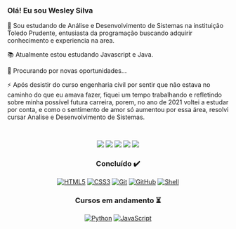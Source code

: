 ### Olá! Eu sou Wesley Silva 
<p align="left">
  👋 Sou estudando de Análise e Desenvolvimento de Sistemas na instituição Toledo Prudente, entusiasta da programação buscando adquirir conhecimento e experiencia na area.
</p>
<p align="left">
  📚 Atualmente estou estudando Javascript e Java.
</p>
<p align="left">
  🔎 Procurando por novas oportunidades...
</p>
<p align="left">
  ⚡ Após desistir do curso engenharia civil por sentir que não estava no caminho do que eu amava fazer, fiquei um tempo trabalhando e refletindo sobre minha possível futura carreira, porem, no ano de 2021 voltei a estudar por conta, e como o sentimento de amor só aumentou por essa área, resolvi cursar Analise e Desenvolvimento de Sistemas.
</p>
<br/>

<div align="center"> 
  
  <a href="https://www.instagram.com/wesleyallansilva" target="_blank"><img src="https://img.shields.io/badge/-Instagram-%23E4405F?style=for-the-badge&logo=instagram&logoColor=white" target="_blank"></a>
 <a href="https://discord.gg/hQN2k8N6jf" target="_blank"><img src="https://img.shields.io/badge/Discord-7289DA?style=for-the-badge&logo=discord&logoColor=white" target="_blank"></a> 
  <a href="https://facebook.com/wesley.allansilva" target="_blank"><img src="https://img.shields.io/badge/Facebook-1877F2?style=for-the-badge&logo=facebook&logoColor=white" target="_blank"></a>
  <a href = "mailto:wesley.allansilva@gmail.com"><img src="https://img.shields.io/badge/-Email-%23333?style=for-the-badge&logo=gmail&logoColor=white" target="_blank"></a>
  <a href="https://www.linkedin.com/in/wesley-silva-229724208/" target="_blank"><img src="https://img.shields.io/badge/-LinkedIn-%230077B5?style=for-the-badge&logo=linkedin&logoColor=white" target="_blank"></a>
 
<h3 align="center">  
  Concluído ✔️
</h3>
  
<div align="center">
  
  <a href="https://alunos.b7web.com.br/media/certificates/certificado_3830308.jpg" target="_blank">![HTML5](https://img.shields.io/badge/-HTML5-E34F26?style=for-the-badge&logo=html5&logoColor=white)</a>
  <a href="https://alunos.b7web.com.br/media/certificates/certificado_3830308.jpg" target="_blank">![CSS3](https://img.shields.io/badge/-CSS3-1572B6?style=for-the-badge&logo=css3)</a>
  <a href="#" target="_blank">![Git](https://img.shields.io/badge/-Git-black?style=for-the-badge&logo=git)</a>
  <a href="#" target="_blank">![GitHub](https://img.shields.io/badge/-GitHub-181717?style=for-the-badge&logo=github)</a>
  <a href="https://www.udemy.com/certificate/UC-7a0234f6-9a3e-4654-a3a2-e6d7505ad4df/" target="_blank">![Shell](https://img.shields.io/badge/-Shell%20Script-181717?style=for-the-badge&logo=linux&logoColor=white)</a>
<br/>
</div>
  
<h3 align="center">  
  Cursos em andamento ⏳
</h3>
  
<div align="center">
  
  <a href="#" target="_blank">![Python](https://img.shields.io/badge/-Python-yellow?style=for-the-badge&logo=python)</a>
  <a href="https://alunos.b7web.com.br/media/certificates/certificado_5799377.jpg" target="_blank">![JavaScript](https://img.shields.io/badge/-JavaScript-black?style=for-the-badge&logo=javascript)</a>
  
 </div>
